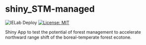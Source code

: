 # shiny_STM-managed

![IELab Deploy](https://github.com/willvieira/shiny_STM-managed/workflows/IELab%20Deploy/badge.svg) [![License: MIT](https://img.shields.io/badge/License-MIT-yellow.svg)](https://opensource.org/licenses/MIT)

Shiny App to test the potential of forest management to accelerate northward range shift of the boreal-temperate forest ecotone.
